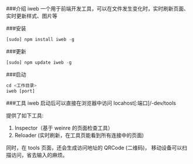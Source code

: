 ###介绍
iweb 一个用于前端开发工具，可以在文件发生变化时，实时刷新页面、实时更新样式、图片等

###安装
```javascript
[sudo] npm install iweb -g
```

###更新
```javascript
[sudo] npm update iweb -g
```

###启动
```javascript
cd <工作目录>
iweb [port]
```

###工具
iweb 启动后可以直接在浏览器中访问 locahost[:端口]/-dev/tools

提供了如下工具:
1. Inspector（基于 weinre 的页面检查工具）
2. Reloader (实时刷新，在工具页能看到所有连接中的页面)

同时，在 tools 页面，还会生成访问地址的 QRCode (二维码)，
移动设备可以扫描访问，省去输入的麻烦。